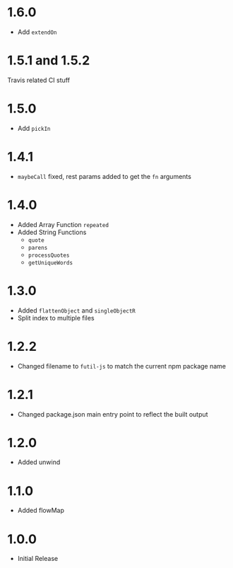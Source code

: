 # 1.6.0
- Add `extendOn`

# 1.5.1 and 1.5.2
Travis related CI stuff

# 1.5.0
- Add `pickIn`

# 1.4.1
- `maybeCall` fixed, rest params added to get the `fn` arguments

# 1.4.0
- Added Array Function `repeated`
- Added String Functions
	* `quote`
	* `parens`
	* `processQuotes`
	* `getUniqueWords`

# 1.3.0
- Added `flattenObject` and `singleObjectR`
- Split index to multiple files

# 1.2.2
- Changed filename to `futil-js` to match the current npm package name

# 1.2.1
- Changed package.json main entry point to reflect the built output

# 1.2.0
- Added unwind

# 1.1.0
- Added flowMap

# 1.0.0
- Initial Release 
